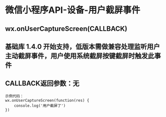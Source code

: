 # 微信小程序API-设备-用户截屏事件
## wx.onUserCaptureScreen(CALLBACK)
## 基础库 1.4.0 开始支持，低版本需做兼容处理监听用户主动截屏事件，用户使用系统截屏按键截屏时触发此事件
## CALLBACK返回参数：无
```
示例代码：
wx.onUserCaptureScreen(function(res) {
    console.log('用户截屏了')
})
```